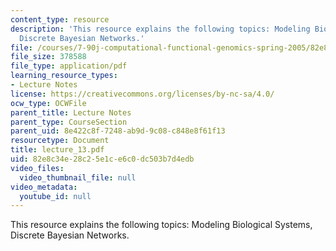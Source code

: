 ```yaml
---
content_type: resource
description: 'This resource explains the following topics: Modeling Biological Systems,
  Discrete Bayesian Networks.'
file: /courses/7-90j-computational-functional-genomics-spring-2005/82e8c34e28c25e1ce6c0dc503b7d4edb_lecture_13.pdf
file_size: 378588
file_type: application/pdf
learning_resource_types:
- Lecture Notes
license: https://creativecommons.org/licenses/by-nc-sa/4.0/
ocw_type: OCWFile
parent_title: Lecture Notes
parent_type: CourseSection
parent_uid: 8e422c8f-7248-ab9d-9c08-c848e8f61f13
resourcetype: Document
title: lecture_13.pdf
uid: 82e8c34e-28c2-5e1c-e6c0-dc503b7d4edb
video_files:
  video_thumbnail_file: null
video_metadata:
  youtube_id: null
---
```

This resource explains the following topics: Modeling Biological Systems, Discrete Bayesian Networks.